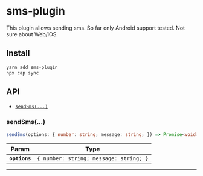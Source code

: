 # sms-plugin

This plugin allows sending sms. So far only Android support tested. Not sure about Web/iOS.

## Install

```bash
yarn add sms-plugin
npx cap sync
```

## API

<docgen-index>

* [`sendSms(...)`](#sendsms)

</docgen-index>

<docgen-api>
<!--Update the source file JSDoc comments and rerun docgen to update the docs below-->

### sendSms(...)

```typescript
sendSms(options: { number: string; message: string; }) => Promise<void>
```

| Param         | Type                                              |
| ------------- | ------------------------------------------------- |
| **`options`** | <code>{ number: string; message: string; }</code> |

--------------------

</docgen-api>
